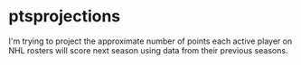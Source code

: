 # ptsprojections
I'm trying to project the approximate number of points each active player on NHL rosters will score next season using data from their previous seasons.

